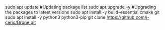 sudo apt update  #Updating package list
sudo apt upgrade -y  #Upgrading the packages to latest versions
sudo apt install -y build-essential cmake git
sudo apt install -y python3 python3-pip
git clone https://github.com/j-ceric/Drone.git

